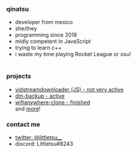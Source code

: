 ### qinatsu
* developer from mexico
* she/they
* programming since 2018
* midly competent in JavaScript
* trying to learn c++
* i waste my time playing Rocket League or osu!
<br><br>

### projects
* <a href="https://github.com/vrienstudios/vidstreamdownloader">vidstreamdownloader (JS) - not very active</a><br>
* <a href="https://github.com/qinatsu/dm-backup">dm-backup - active</a><br>
* <a href="https://github.com/qinatsu/wifianywhere-clone">wifianywhere-clone - finished</a><br>
and <a href="https://github.com/qinatsu?tab=repositories">more</a>!


### contact me
* <a href="https://twitter.com/littletsu__">twitter: @littletsu__</a><br>
* discord: Littletsu#8243

<!--
**qinatsu/qinatsu** is a ✨ _special_ ✨ repository because its `README.md` (this file) appears on your GitHub profile.

Here are some ideas to get you started:

- 🔭 I’m currently working on ...
- 🌱 I’m currently learning ...
- 👯 I’m looking to collaborate on ...
- 🤔 I’m looking for help with ...
- 💬 Ask me about ...
- 📫 How to reach me: ...
- 😄 Pronouns: ...
- ⚡ Fun fact: ...
-->
